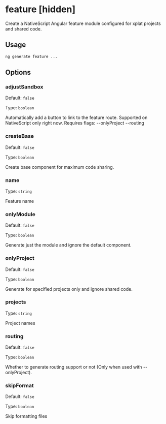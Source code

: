 # feature [hidden]

Create a NativeScript Angular feature module configured for xplat projects and shared code.

## Usage

```bash
ng generate feature ...

```

## Options

### adjustSandbox

Default: `false`

Type: `boolean`

Automatically add a button to link to the feature route. Supported on NativeScript only right now. Requires flags: --onlyProject --routing

### createBase

Default: `false`

Type: `boolean`

Create base component for maximum code sharing.

### name

Type: `string`

Feature name

### onlyModule

Default: `false`

Type: `boolean`

Generate just the module and ignore the default component.

### onlyProject

Default: `false`

Type: `boolean`

Generate for specified projects only and ignore shared code.

### projects

Type: `string`

Project names

### routing

Default: `false`

Type: `boolean`

Whether to generate routing support or not (Only when used with --onlyProject).

### skipFormat

Default: `false`

Type: `boolean`

Skip formatting files
